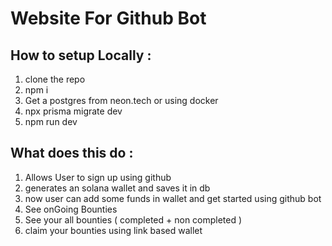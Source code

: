 # Website For Github Bot

## How to setup Locally :

1. clone the repo
2. npm i
3. Get a postgres from neon.tech or using docker
4. npx prisma migrate dev
5. npm run dev

## What does this do :

1. Allows User to sign up using github
2. generates an solana wallet and saves it in db
3. now user can add some funds in wallet and get started using github bot
4. See onGoing Bounties
5. See your all bounties ( completed + non completed )
6. claim your bounties using link based wallet
